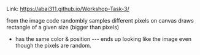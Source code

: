 Link: https://abai311.github.io/Workshop-Task-3/ 



from the image code randombly samples different pixels 
on canvas draws rectangle of a given size (bigger than pixels)
- has the same color & position --- ends up looking like the image even though the pixels are random.
